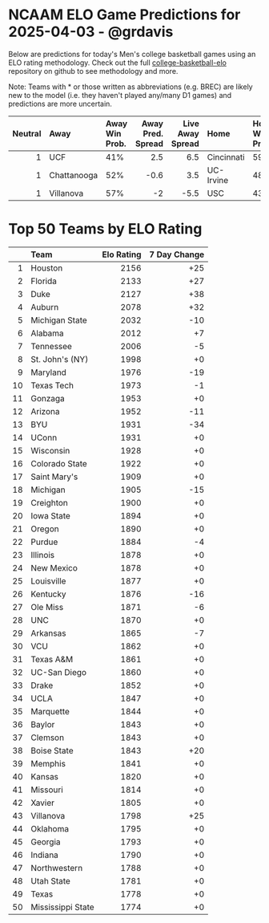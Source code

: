 # NCAAM ELO Game Predictions for 2025-04-03 - @grdavis
Below are predictions for today's Men's college basketball games using an ELO rating methodology. Check out the full [college-basketball-elo](https://github.com/grdavis/college-basketball-elo) repository on github to see methodology and more.

Note: Teams with * or those written as abbreviations (e.g. BREC) are likely new to the model (i.e. they haven't played any/many D1 games) and predictions are more uncertain.

|   Neutral | Away        | Away Win Prob.   |   Away Pred. Spread |   Live Away Spread | Home       | Home Win Prob.   |   Home Pred. Spread |
|----------:|:------------|:-----------------|--------------------:|-------------------:|:-----------|:-----------------|--------------------:|
|         1 | UCF         | 41%              |                 2.5 |                6.5 | Cincinnati | 59%              |                -2.5 |
|         1 | Chattanooga | 52%              |                -0.6 |                3.5 | UC-Irvine  | 48%              |                 0.6 |
|         1 | Villanova   | 57%              |                -2   |               -5.5 | USC        | 43%              |                 2   |

# Top 50 Teams by ELO Rating
|    | Team              |   Elo Rating |   7 Day Change |
|---:|:------------------|-------------:|---------------:|
|  1 | Houston           |         2156 |            +25 |
|  2 | Florida           |         2133 |            +27 |
|  3 | Duke              |         2127 |            +38 |
|  4 | Auburn            |         2078 |            +32 |
|  5 | Michigan State    |         2032 |            -10 |
|  6 | Alabama           |         2012 |             +7 |
|  7 | Tennessee         |         2006 |             -5 |
|  8 | St. John's (NY)   |         1998 |             +0 |
|  9 | Maryland          |         1976 |            -19 |
| 10 | Texas Tech        |         1973 |             -1 |
| 11 | Gonzaga           |         1953 |             +0 |
| 12 | Arizona           |         1952 |            -11 |
| 13 | BYU               |         1931 |            -34 |
| 14 | UConn             |         1931 |             +0 |
| 15 | Wisconsin         |         1928 |             +0 |
| 16 | Colorado State    |         1922 |             +0 |
| 17 | Saint Mary's      |         1909 |             +0 |
| 18 | Michigan          |         1905 |            -15 |
| 19 | Creighton         |         1900 |             +0 |
| 20 | Iowa State        |         1894 |             +0 |
| 21 | Oregon            |         1890 |             +0 |
| 22 | Purdue            |         1884 |             -4 |
| 23 | Illinois          |         1878 |             +0 |
| 24 | New Mexico        |         1878 |             +0 |
| 25 | Louisville        |         1877 |             +0 |
| 26 | Kentucky          |         1876 |            -16 |
| 27 | Ole Miss          |         1871 |             -6 |
| 28 | UNC               |         1870 |             +0 |
| 29 | Arkansas          |         1865 |             -7 |
| 30 | VCU               |         1862 |             +0 |
| 31 | Texas A&M         |         1861 |             +0 |
| 32 | UC-San Diego      |         1860 |             +0 |
| 33 | Drake             |         1852 |             +0 |
| 34 | UCLA              |         1847 |             +0 |
| 35 | Marquette         |         1844 |             +0 |
| 36 | Baylor            |         1843 |             +0 |
| 37 | Clemson           |         1843 |             +0 |
| 38 | Boise State       |         1843 |            +20 |
| 39 | Memphis           |         1841 |             +0 |
| 40 | Kansas            |         1820 |             +0 |
| 41 | Missouri          |         1814 |             +0 |
| 42 | Xavier            |         1805 |             +0 |
| 43 | Villanova         |         1798 |            +25 |
| 44 | Oklahoma          |         1795 |             +0 |
| 45 | Georgia           |         1793 |             +0 |
| 46 | Indiana           |         1790 |             +0 |
| 47 | Northwestern      |         1788 |             +0 |
| 48 | Utah State        |         1781 |             +0 |
| 49 | Texas             |         1778 |             +0 |
| 50 | Mississippi State |         1774 |             +0 |